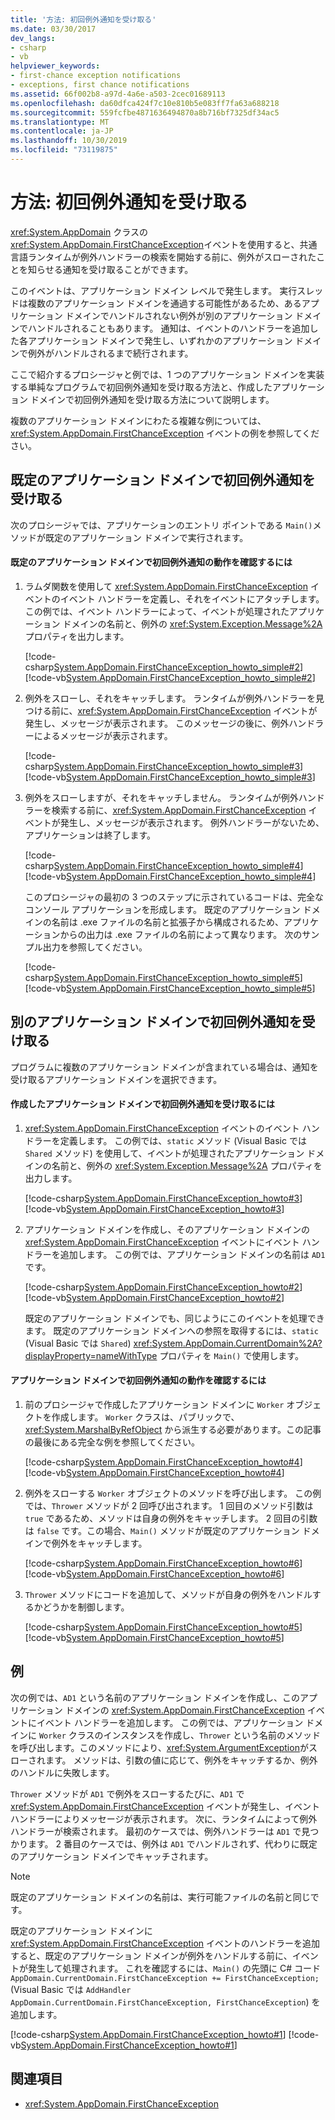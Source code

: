 ```yaml
---
title: '方法: 初回例外通知を受け取る'
ms.date: 03/30/2017
dev_langs:
- csharp
- vb
helpviewer_keywords:
- first-chance exception notifications
- exceptions, first chance notifications
ms.assetid: 66f002b8-a97d-4a6e-a503-2cec01689113
ms.openlocfilehash: da60dfca424f7c10e810b5e083ff7fa63a688218
ms.sourcegitcommit: 559fcfbe4871636494870a8b716bf7325df34ac5
ms.translationtype: MT
ms.contentlocale: ja-JP
ms.lasthandoff: 10/30/2019
ms.locfileid: "73119875"
---
```

# <a name="how-to-receive-first-chance-exception-notifications"></a>方法: 初回例外通知を受け取る
<xref:System.AppDomain> クラスの <xref:System.AppDomain.FirstChanceException>イベントを使用すると、共通言語ランタイムが例外ハンドラーの検索を開始する前に、例外がスローされたことを知らせる通知を受け取ることができます。

 このイベントは、アプリケーション ドメイン レベルで発生します。 実行スレッドは複数のアプリケーション ドメインを通過する可能性があるため、あるアプリケーション ドメインでハンドルされない例外が別のアプリケーション ドメインでハンドルされることもあります。 通知は、イベントのハンドラーを追加した各アプリケーション ドメインで発生し、いずれかのアプリケーション ドメインで例外がハンドルされるまで続行されます。

 ここで紹介するプロシージャと例では、1 つのアプリケーション ドメインを実装する単純なプログラムで初回例外通知を受け取る方法と、作成したアプリケーション ドメインで初回例外通知を受け取る方法について説明します。

 複数のアプリケーション ドメインにわたる複雑な例については、<xref:System.AppDomain.FirstChanceException> イベントの例を参照してください。

## <a name="receiving-first-chance-exception-notifications-in-the-default-application-domain"></a>既定のアプリケーション ドメインで初回例外通知を受け取る
 次のプロシージャでは、アプリケーションのエントリ ポイントである `Main()`メソッドが既定のアプリケーション ドメインで実行されます。

#### <a name="to-demonstrate-first-chance-exception-notifications-in-the-default-application-domain"></a>既定のアプリケーション ドメインで初回例外通知の動作を確認するには

1. ラムダ関数を使用して <xref:System.AppDomain.FirstChanceException> イベントのイベント ハンドラーを定義し、それをイベントにアタッチします。 この例では、イベント ハンドラーによって、イベントが処理されたアプリケーション ドメインの名前と、例外の <xref:System.Exception.Message%2A> プロパティを出力します。

     [!code-csharp[System.AppDomain.FirstChanceException_howto_simple#2](../../../samples/snippets/csharp/VS_Snippets_CLR_System/system.appdomain.firstchanceexception_howto_simple/cs/example.cs#2)]
     [!code-vb[System.AppDomain.FirstChanceException_howto_simple#2](../../../samples/snippets/visualbasic/VS_Snippets_CLR_System/system.appdomain.firstchanceexception_howto_simple/vb/example.vb#2)]

2. 例外をスローし、それをキャッチします。 ランタイムが例外ハンドラーを見つける前に、<xref:System.AppDomain.FirstChanceException> イベントが発生し、メッセージが表示されます。 このメッセージの後に、例外ハンドラーによるメッセージが表示されます。

     [!code-csharp[System.AppDomain.FirstChanceException_howto_simple#3](../../../samples/snippets/csharp/VS_Snippets_CLR_System/system.appdomain.firstchanceexception_howto_simple/cs/example.cs#3)]
     [!code-vb[System.AppDomain.FirstChanceException_howto_simple#3](../../../samples/snippets/visualbasic/VS_Snippets_CLR_System/system.appdomain.firstchanceexception_howto_simple/vb/example.vb#3)]

3. 例外をスローしますが、それをキャッチしません。 ランタイムが例外ハンドラーを検索する前に、<xref:System.AppDomain.FirstChanceException> イベントが発生し、メッセージが表示されます。 例外ハンドラーがないため、アプリケーションは終了します。

     [!code-csharp[System.AppDomain.FirstChanceException_howto_simple#4](../../../samples/snippets/csharp/VS_Snippets_CLR_System/system.appdomain.firstchanceexception_howto_simple/cs/example.cs#4)]
     [!code-vb[System.AppDomain.FirstChanceException_howto_simple#4](../../../samples/snippets/visualbasic/VS_Snippets_CLR_System/system.appdomain.firstchanceexception_howto_simple/vb/example.vb#4)]

     このプロシージャの最初の 3 つのステップに示されているコードは、完全なコンソール アプリケーションを形成します。 既定のアプリケーション ドメインの名前は .exe ファイルの名前と拡張子から構成されるため、アプリケーションからの出力は .exe ファイルの名前によって異なります。 次のサンプル出力を参照してください。

     [!code-csharp[System.AppDomain.FirstChanceException_howto_simple#5](../../../samples/snippets/csharp/VS_Snippets_CLR_System/system.appdomain.firstchanceexception_howto_simple/cs/example.cs#5)]
     [!code-vb[System.AppDomain.FirstChanceException_howto_simple#5](../../../samples/snippets/visualbasic/VS_Snippets_CLR_System/system.appdomain.firstchanceexception_howto_simple/vb/example.vb#5)]

## <a name="receiving-first-chance-exception-notifications-in-another-application-domain"></a>別のアプリケーション ドメインで初回例外通知を受け取る
 プログラムに複数のアプリケーション ドメインが含まれている場合は、通知を受け取るアプリケーション ドメインを選択できます。

#### <a name="to-receive-first-chance-exception-notifications-in-an-application-domain-that-you-create"></a>作成したアプリケーション ドメインで初回例外通知を受け取るには

1. <xref:System.AppDomain.FirstChanceException> イベントのイベント ハンドラーを定義します。 この例では、`static` メソッド (Visual Basic では `Shared` メソッド) を使用して、イベントが処理されたアプリケーション ドメインの名前と、例外の <xref:System.Exception.Message%2A> プロパティを出力します。

     [!code-csharp[System.AppDomain.FirstChanceException_howto#3](../../../samples/snippets/csharp/VS_Snippets_CLR_System/system.appdomain.firstchanceexception_howto/cs/example.cs#3)]
     [!code-vb[System.AppDomain.FirstChanceException_howto#3](../../../samples/snippets/visualbasic/VS_Snippets_CLR_System/system.appdomain.firstchanceexception_howto/vb/example.vb#3)]

2. アプリケーション ドメインを作成し、そのアプリケーション ドメインの <xref:System.AppDomain.FirstChanceException> イベントにイベント ハンドラーを追加します。 この例では、アプリケーション ドメインの名前は `AD1` です。

     [!code-csharp[System.AppDomain.FirstChanceException_howto#2](../../../samples/snippets/csharp/VS_Snippets_CLR_System/system.appdomain.firstchanceexception_howto/cs/example.cs#2)]
     [!code-vb[System.AppDomain.FirstChanceException_howto#2](../../../samples/snippets/visualbasic/VS_Snippets_CLR_System/system.appdomain.firstchanceexception_howto/vb/example.vb#2)]

     既定のアプリケーション ドメインでも、同じようにこのイベントを処理できます。 既定のアプリケーション ドメインへの参照を取得するには、`static` (Visual Basic では `Shared`) <xref:System.AppDomain.CurrentDomain%2A?displayProperty=nameWithType> プロパティを `Main()` で使用します。

#### <a name="to-demonstrate-first-chance-exception-notifications-in-the-application-domain"></a>アプリケーション ドメインで初回例外通知の動作を確認するには

1. 前のプロシージャで作成したアプリケーション ドメインに `Worker` オブジェクトを作成します。 `Worker` クラスは、パブリックで、<xref:System.MarshalByRefObject> から派生する必要があります。この記事の最後にある完全な例を参照してください。

     [!code-csharp[System.AppDomain.FirstChanceException_howto#4](../../../samples/snippets/csharp/VS_Snippets_CLR_System/system.appdomain.firstchanceexception_howto/cs/example.cs#4)]
     [!code-vb[System.AppDomain.FirstChanceException_howto#4](../../../samples/snippets/visualbasic/VS_Snippets_CLR_System/system.appdomain.firstchanceexception_howto/vb/example.vb#4)]

2. 例外をスローする `Worker` オブジェクトのメソッドを呼び出します。 この例では、`Thrower` メソッドが 2 回呼び出されます。 1 回目のメソッド引数は `true` であるため、メソッドは自身の例外をキャッチします。 2 回目の引数は `false` です。この場合、`Main()` メソッドが既定のアプリケーション ドメインで例外をキャッチします。

     [!code-csharp[System.AppDomain.FirstChanceException_howto#6](../../../samples/snippets/csharp/VS_Snippets_CLR_System/system.appdomain.firstchanceexception_howto/cs/example.cs#6)]
     [!code-vb[System.AppDomain.FirstChanceException_howto#6](../../../samples/snippets/visualbasic/VS_Snippets_CLR_System/system.appdomain.firstchanceexception_howto/vb/example.vb#6)]

3. `Thrower` メソッドにコードを追加して、メソッドが自身の例外をハンドルするかどうかを制御します。

     [!code-csharp[System.AppDomain.FirstChanceException_howto#5](../../../samples/snippets/csharp/VS_Snippets_CLR_System/system.appdomain.firstchanceexception_howto/cs/example.cs#5)]
     [!code-vb[System.AppDomain.FirstChanceException_howto#5](../../../samples/snippets/visualbasic/VS_Snippets_CLR_System/system.appdomain.firstchanceexception_howto/vb/example.vb#5)]

## <a name="example"></a>例
 次の例では、`AD1` という名前のアプリケーション ドメインを作成し、このアプリケーション ドメインの <xref:System.AppDomain.FirstChanceException> イベントにイベント ハンドラーを追加します。 この例では、アプリケーション ドメインに `Worker` クラスのインスタンスを作成し、`Thrower` という名前のメソッドを呼び出します。このメソッドにより、<xref:System.ArgumentException>がスローされます。 メソッドは、引数の値に応じて、例外をキャッチするか、例外のハンドルに失敗します。

 `Thrower` メソッドが `AD1` で例外をスローするたびに、`AD1` で <xref:System.AppDomain.FirstChanceException> イベントが発生し、イベント ハンドラーによりメッセージが表示されます。 次に、ランタイムによって例外ハンドラーが検索されます。 最初のケースでは、例外ハンドラーは `AD1` で見つかります。 2 番目のケースでは、例外は `AD1` でハンドルされず、代わりに既定のアプリケーション ドメインでキャッチされます。

> [!NOTE]
> 既定のアプリケーション ドメインの名前は、実行可能ファイルの名前と同じです。

 既定のアプリケーション ドメインに <xref:System.AppDomain.FirstChanceException> イベントのハンドラーを追加すると、既定のアプリケーション ドメインが例外をハンドルする前に、イベントが発生して処理されます。 これを確認するには、`Main()` の先頭に C# コード `AppDomain.CurrentDomain.FirstChanceException += FirstChanceException;` (Visual Basic では `AddHandler AppDomain.CurrentDomain.FirstChanceException, FirstChanceException`) を追加します。

 [!code-csharp[System.AppDomain.FirstChanceException_howto#1](../../../samples/snippets/csharp/VS_Snippets_CLR_System/system.appdomain.firstchanceexception_howto/cs/example.cs#1)]
 [!code-vb[System.AppDomain.FirstChanceException_howto#1](../../../samples/snippets/visualbasic/VS_Snippets_CLR_System/system.appdomain.firstchanceexception_howto/vb/example.vb#1)]

## <a name="see-also"></a>関連項目

- <xref:System.AppDomain.FirstChanceException>
